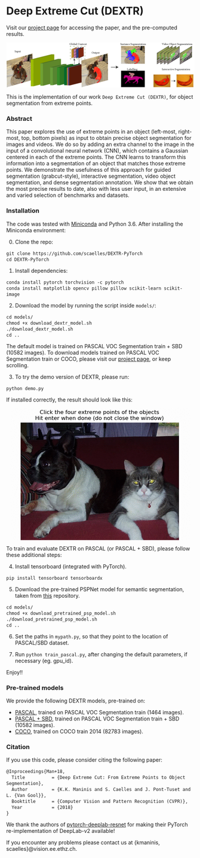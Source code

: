 # Deep Extreme Cut (DEXTR)
Visit our [project page](http://www.vision.ee.ethz.ch/~cvlsegmentation/dextr) for accessing the paper, and the pre-computed results.

![DEXTR](doc/dextr.png)

This is the implementation of our work `Deep Extreme Cut (DEXTR)`, for object segmentation from extreme points.

### Abstract
This paper explores the use of extreme points in an object (left-most, right-most, top, bottom pixels) as input to obtain precise object segmentation for images and videos. We do so by adding an extra channel to the image in the input of a convolutional neural network (CNN), which contains a Gaussian centered in each of the extreme points. The CNN learns to transform this information into a segmentation of an object that matches those extreme points. We demonstrate the usefulness of this approach for guided segmentation (grabcut-style), interactive segmentation, video object segmentation, and dense segmentation annotation. We show that we obtain the most precise results to date, also with less user input, in an extensive and varied selection of benchmarks and datasets.

### Installation
The code was tested with [Miniconda](https://conda.io/miniconda.html) and Python 3.6. After installing the Miniconda environment:


0. Clone the repo:
  ```Shell
  git clone https://github.com/scaelles/DEXTR-PyTorch
  cd DEXTR-PyTorch
  ```
 
1. Install dependencies:
  ```Shell
  conda install pytorch torchvision -c pytorch
  conda install matplotlib opencv pillow pillow scikit-learn scikit-image
  ```
  
2. Download the model by running the script inside ```models/```:
  ```Shell
  cd models/
  chmod +x download_dextr_model.sh
  ./download_dextr_model.sh
  cd ..
  ```
  The default model is trained on PASCAL VOC Segmentation train + SBD (10582 images). To download models trained on PASCAL VOC Segmentation train or COCO, please visit our [project page](http://www.vision.ee.ethz.ch/~cvlsegmentation/dextr/#downloads), or keep scrolling.

3. To try the demo version of DEXTR, please run:
  ```Shell
  python demo.py
  ```
If installed correctly, the result should look like this:
<p align="center"><img src="doc/github_teaser.gif" align="center" width=480 height=auto/></p>

To train and evaluate DEXTR on PASCAL (or PASCAL + SBD), please follow these additional steps:

4. Install tensorboard (integrated with PyTorch). 
  ```Shell
  pip install tensorboard tensorboardx
  ```

5. Download the pre-trained PSPNet model for semantic segmentation, taken from [this](https://github.com/isht7/pytorch-deeplab-resnet) repository.
  ```Shell
  cd models/
  chmod +x download_pretrained_psp_model.sh
  ./download_pretrained_psp_model.sh
  cd ..
  ```
6. Set the paths in ```mypath.py```, so that they point to the location of PASCAL/SBD dataset.

7. Run ```python train_pascal.py```, after changing the default parameters, if necessary (eg. gpu_id).

Enjoy!!

### Pre-trained models
We provide the following DEXTR models, pre-trained on:
  * [PASCAL](https://data.vision.ee.ethz.ch/kmaninis/share/DEXTR/Downloads/models/dextr_pascal.pth), trained on PASCAL VOC Segmentation train (1464 images).
  * [PASCAL + SBD](https://data.vision.ee.ethz.ch/kmaninis/share/DEXTR/Downloads/models/dextr_pascal-sbd.pth), trained on PASCAL VOC Segmentation train + SBD (10582 images).
  * [COCO](https://data.vision.ee.ethz.ch/kmaninis/share/DEXTR/Downloads/models/dextr_coco.pth), trained on COCO train 2014 (82783 images).

### Citation
If you use this code, please consider citing the following paper:

	@Inproceedings{Man+18,
	  Title          = {Deep Extreme Cut: From Extreme Points to Object Segmentation},
	  Author         = {K.K. Maninis and S. Caelles and J. Pont-Tuset and L. {Van Gool}},
	  Booktitle      = {Computer Vision and Pattern Recognition (CVPR)},
	  Year           = {2018}
	}

We thank the authors of [pytorch-deeplab-resnet](https://github.com/isht7/pytorch-deeplab-resnet) for making their PyTorch re-implementation of DeepLab-v2 available!

If you encounter any problems please contact us at {kmaninis, scaelles}@vision.ee.ethz.ch.
